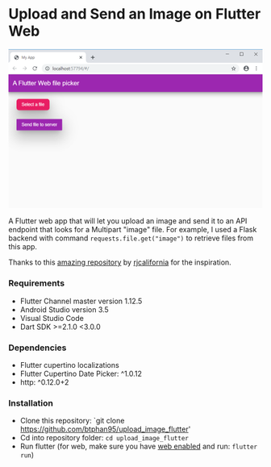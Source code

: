 # Upload and Send an Image on Flutter Web

![alt text](./images/screen_2.png "Flutter web app")

A Flutter web app that will let you upload an image and send it to an API endpoint that looks for a Multipart "image" file. For example, I used a Flask backend with command `requests.file.get("image")` to retrieve files from this app.

Thanks to this [amazing repository](https://github.com/rjcalifornia/web_upload) by [rjcalifornia](https://github.com/rjcalifornia) for the inspiration.

### Requirements

* Flutter Channel master version 1.12.5
* Android Studio version 3.5
* Visual Studio Code
* Dart SDK >=2.1.0 <3.0.0

### Dependencies

* Flutter cupertino localizations
* Flutter Cupertino Date Picker: ^1.0.12
* http: ^0.12.0+2

### Installation

* Clone this repository: `git clone https://github.com/btphan95/upload_image_flutter'
* Cd into repository folder: `cd upload_image_flutter` 
* Run flutter (for web, make sure you have [web enabled](https://flutter.dev/docs/get-started/web) and run: `flutter run`)
